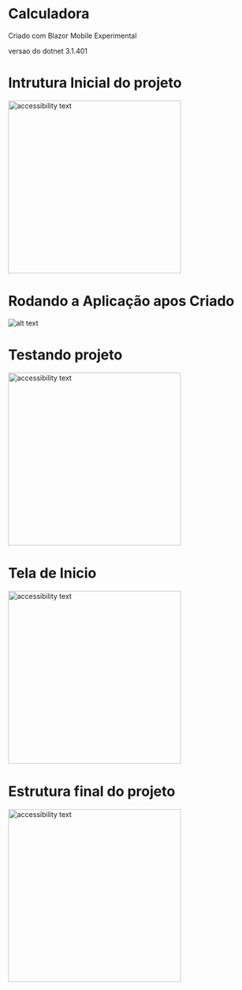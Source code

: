 # Calculadora
Criado com Blazor Mobile Experimental

versao do dotnet 3.1.401

# Intrutura Inicial do projeto

<p align="left">
  <img src="https://www.imagemhost.com.br/images/2021/05/17/Screenshot_2.png" width="350" alt="accessibility text">
</p>


# Rodando a Aplicação apos Criado


![alt text](https://www.imagemhost.com.br/images/2021/05/17/Screenshot_3.png
)


# Testando projeto

<p align="left">
  <img src="https://www.imagemhost.com.br/images/2021/05/17/Screenshot_4.png" width="350" alt="accessibility text">
</p>


# Tela de Inicio

<p align="left">
  <img src="https://www.imagemhost.com.br/images/2021/05/17/Screenshot_5.png" width="350" alt="accessibility text">
</p>


# Estrutura final do projeto
<p align="left">
  <img src="https://www.imagemhost.com.br/images/2021/05/17/Screenshot_6.png" width="350" alt="accessibility text">
</p>
